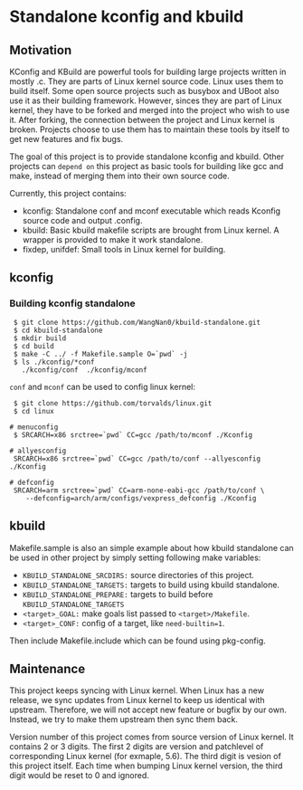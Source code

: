# Standalone kconfig and kbuild

## Motivation

KConfig and KBuild are powerful tools for building large projects written in
mostly .c. They are parts of Linux kernel source code. Linux uses them to build
itself. Some open source projects such as busybox and UBoot also use it as
their building framework. However, sinces they are part of Linux kernel, they
have to be forked and merged into the project who wish to use it. After
forking, the connection between the project and Linux kernel is broken.
Projects choose to use them has to maintain these tools by itself to get new
features and fix bugs.

The goal of this project is to provide standalone kconfig and kbuild. Other
projects can `depend on` this project as basic tools for building like gcc and
make, instead of merging them into their own source code.

Currently, this project contains:
 * kconfig: Standalone conf and mconf executable which reads Kconfig source
   code and output .config.
 * kbuild: Basic kbuild makefile scripts are brought from Linux kernel. A wrapper
   is provided to make it work standalone.
 * fixdep, unifdef: Small tools in Linux kernel for building.

## kconfig

### Building kconfig standalone

```
 $ git clone https://github.com/WangNan0/kbuild-standalone.git
 $ cd kbuild-standalone
 $ mkdir build
 $ cd build
 $ make -C ../ -f Makefile.sample O=`pwd` -j
 $ ls ./kconfig/*conf
   ./kconfig/conf  ./kconfig/mconf
```

`conf` and `mconf` can be used to config linux kernel:

```
 $ git clone https://github.com/torvalds/linux.git
 $ cd linux

# menuconfig
 $ SRCARCH=x86 srctree=`pwd` CC=gcc /path/to/mconf ./Kconfig

# allyesconfig
 SRCARCH=x86 srctree=`pwd` CC=gcc /path/to/conf --allyesconfig ./Kconfig

# defconfig
 SRCARCH=arm srctree=`pwd` CC=arm-none-eabi-gcc /path/to/conf \
	--defconfig=arch/arm/configs/vexpress_defconfig ./Kconfig
```

## kbuild

Makefile.sample is also an simple example about how kbuild standalone can be
used in other project by simply setting following make variables:

* `KBUILD_STANDALONE_SRCDIRS:` source directories of this project.
* `KBUILD_STANDALONE_TARGETS:` targets to build using kbuild standalone.
* `KBUILD_STANDALONE_PREPARE:` targets to build before `KBUILD_STANDALONE_TARGETS`
* `<target>_GOAL:`             make goals list passed to `<target>/Makefile`.
* `<target>_CONF:`             config of a target, like `need-builtin=1`.

Then include Makefile.include which can be found using pkg-config.

## Maintenance

This project keeps syncing with Linux kernel. When Linux has a new release,
we sync updates from Linux kernel to keep us identical with upstream.
Therefore, we will not accept new feature or bugfix by our own. Instead, we
try to make them upstream then sync them back.

Version number of this project comes from source version of Linux kernel.
It contains 2 or 3 digits. The first 2 digits are version and patchlevel
of corresponding Linux kernel (for exmaple, 5.6). The third digit is vesion
of this project itself. Each time when bumping Linux kernel version, the third
digit would be reset to 0 and ignored.
